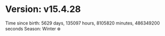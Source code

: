 # Version: v15.4.28
Time since birth: 5629 days, 135097 hours, 8105820 minutes, 486349200 seconds
Season: Winter ❄️
